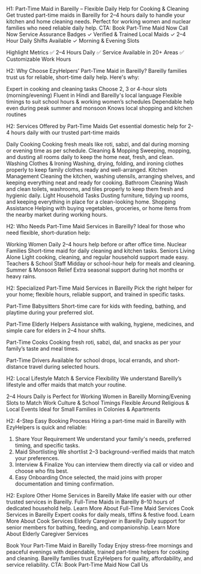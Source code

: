 H1: Part-Time Maid in Bareilly – Flexible Daily Help for Cooking & Cleaning
Get trusted part-time maids in Bareilly for 2–4 hours daily to handle your kitchen and home cleaning needs. Perfect for working women and nuclear families who need reliable daily help.
CTA:
Book Part-Time Maid Now
Call Now
Service Assurance Badges
✓ Verified & Trained Local Maids
✓ 2–4 Hour Daily Shifts Available
✓ Morning & Evening Slots

Highlight Metrics
✅ 2–4 Hours Daily 
✅ Service Available in 20+ Areas 
✅ Customizable Work Hours

H2: Why Choose EzyHelpers’ Part-Time Maid in Bareilly?
Bareilly families trust us for reliable, short-time daily help. Here's why:

Expert in cooking and cleaning tasks
Choose 2, 3 or 4-hour slots (morning/evening)
Fluent in Hindi and Bareilly's local language
Flexible timings to suit school hours & working women’s schedules
Dependable help even during peak summer and monsoon 
Knows local shopping and kitchen routines

H2: Services Offered by Part-Time Maids
Get essential domestic help for 2-4 hours daily with our trusted part-time maids

Daily Cooking
Cooking fresh meals like roti, sabzi, and dal during morning or evening time as per schedule.
Cleaning & Mopping
Sweeping, mopping, and dusting all rooms daily to keep the home neat, fresh, and clean.
Washing Clothes & Ironing
Washing, drying, folding, and ironing clothes properly to keep family clothes ready and well-arranged.
Kitchen Management
Cleaning the kitchen, washing utensils, arranging shelves, and keeping everything neat and ready for cooking.
Bathroom Cleaning
Wash and clean toilets, washrooms, and tiles properly to keep them fresh and hygienic daily.
Light Household Tasks
Dusting furniture, tidying up rooms, and keeping everything in place for a clean-looking home.
Shopping Assistance
Helping with buying vegetables, groceries, or home items from the nearby market during working hours.

H2: Who Needs Part-Time Maid Services in Bareilly?
Ideal for those who need flexible, short-duration help:

Working Women
Daily 2–4 hours help before or after office time.
Nuclear Families
Short-time maid for daily cleaning and kitchen tasks.
Seniors Living Alone
Light cooking, cleaning, and regular household support made easy.
Teachers & School Staff
Midday or school-hour help for meals and cleaning.
Summer & Monsoon Relief
Extra seasonal support during hot months or heavy rains.

H2: Specialized Part-Time Maid Services in Bareilly
Pick the right helper for your home; flexible hours, reliable support, and trained in specific tasks.

Part-Time Babysitters
Short-time care for kids with feeding, bathing, and playtime during your preferred slot.

Part-Time Elderly Helpers
Assistance with walking, hygiene, medicines, and simple care for elders in 2–4 hour shifts.

Part-Time Cooks
Cooking fresh roti, sabzi, dal, and snacks as per your family’s taste and meal times.

Part-Time Drivers
Available for school drops, local errands, and short-distance travel during selected hours.

H2: Local Lifestyle Match & Service Flexibility
We understand Bareilly’s lifestyle and offer maids that match your routine.

2–4 Hours Daily is Perfect for Working Women in Bareilly
Morning/Evening Slots to Match Work Culture & School Timings
Flexible Around Religious & Local Events
Ideal for Small Families in Colonies & Apartments

H2: 4-Step Easy Booking Process
Hiring a part-time maid in Bareilly with EzyHelpers is quick and reliable:
1. Share Your Requirement
We understand your family's needs, preferred timing, and specific tasks.
2. Maid Shortlisting
We shortlist 2–3 background-verified maids that match your preferences.
3. Interview & Finalize
You can interview them directly via call or video and choose who fits best.
4. Easy Onboarding
Once selected, the maid joins with proper documentation and timing confirmation.

H2: Explore Other Home Services in Bareilly
Make life easier with our other trusted services in Bareilly.
Full-Time Maids in Bareilly
8–10 hours of dedicated household help.
Learn More About Full-Time Maid Services
Cook Services in Bareilly
Expert cooks for daily meals, tiffins & festive food.
Learn More About Cook Services
Elderly Caregiver in Bareilly
Daily support for senior members for bathing, feeding, and companionship.
Learn More About Elderly Caregiver Services

Book Your Part-Time Maid in Bareilly Today
Enjoy stress-free mornings and peaceful evenings with dependable, trained part-time helpers for cooking and cleaning. Bareilly families trust EzyHelpers for quality, affordability, and service reliability.
CTA:
Book Part-Time Maid Now
Call Us



